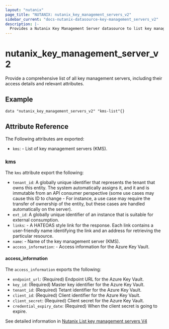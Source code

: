```yaml
---
layout: "nutanix"
page_title: "NUTANIX: nutanix_key_management_servers_v2"
sidebar_current: "docs-nutanix-datasource-key-management_servers_v2"
description: |-
  Provides a Nutanix Key Management Server datasource to list key management servers
---
```


# nutanix_key_management_server_v2

Provide a comprehensive list of all key management servers, including their access details and relevant attributes.


## Example

```hcl
data "nutanix_key_management_servers_v2" "kms-list"{}
```


## Attribute Reference

The Following attributes are exported:

- `kms`: - List of key management servers (KMS).


### kms
The `kms` attribute export the following:

- `tenant_id`: A globally unique identifier that represents the tenant that owns this entity. The system automatically assigns it, and it and is immutable from an API consumer perspective (some use cases may cause this ID to change - For instance, a use case may require the transfer of ownership of the entity, but these cases are handled automatically on the server).
- `ext_id`: A globally unique identifier of an instance that is suitable for external consumption.
- `links`: - A HATEOAS style link for the response. Each link contains a user-friendly name identifying the link and an address for retrieving the particular resource.
- `name`: - Name of the key management server (KMS).
- `access_information`: - Access information for the Azure Key Vault.

#### access_information

The `access_information` exports the following:

- `endpoint_url`: (Required) Endpoint URL for the Azure Key Vault.
- `key_id`: (Required) Master key identifier for the Azure Key Vault.
- `tenant_id`: (Required) Tetant identifier for the Azure Key Vault.
- `client_id`: (Required) Client identifier for the Azure Key Vault.
- `client_secret`: (Required) Client secret for the Azure Key Vault.
- `credential_expiry_date`: (Required) When the client secret is going to expire.

See detailed information in [Nutanix List key management servers V4](https://developers.nutanix.com/api-reference?namespace=security&version=v4.0#tag/KeyManagementServers/operation/listKeyManagementServers)
